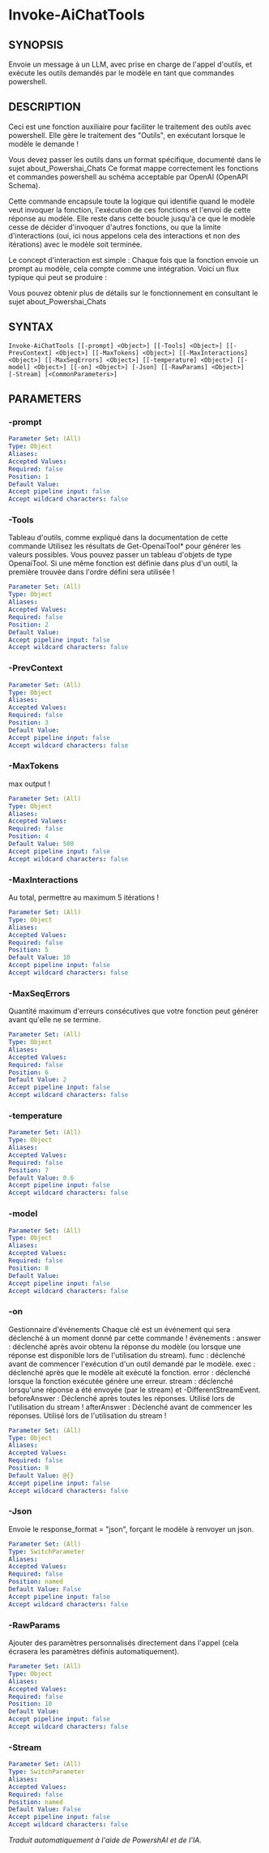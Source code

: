 ﻿---
external help file: powershai-help.xml
schema: 2.0.0
powershai: true
---

# Invoke-AiChatTools

## SYNOPSIS <!--!= @#Synop !-->
Envoie un message à un LLM, avec prise en charge de l'appel d'outils, et exécute les outils demandés par le modèle en tant que commandes powershell.

## DESCRIPTION <!--!= @#Desc !-->
Ceci est une fonction auxiliaire pour faciliter le traitement des outils avec powershell.
Elle gère le traitement des "Outils", en exécutant lorsque le modèle le demande !

Vous devez passer les outils dans un format spécifique, documenté dans le sujet about_Powershai_Chats
Ce format mappe correctement les fonctions et commandes powershell au schéma acceptable par OpenAI (OpenAPI Schema).

Cette commande encapsule toute la logique qui identifie quand le modèle veut invoquer la fonction, l'exécution de ces fonctions et l'envoi de cette réponse au modèle.
Elle reste dans cette boucle jusqu'à ce que le modèle cesse de décider d'invoquer d'autres fonctions, ou que la limite d'interactions (oui, ici nous appelons cela des interactions et non des itérations) avec le modèle soit terminée.

Le concept d'interaction est simple : Chaque fois que la fonction envoie un prompt au modèle, cela compte comme une intégration.
Voici un flux typique qui peut se produire :

Vous pouvez obtenir plus de détails sur le fonctionnement en consultant le sujet about_Powershai_Chats

## SYNTAX <!--!= @#Syntax !-->

```
Invoke-AiChatTools [[-prompt] <Object>] [[-Tools] <Object>] [[-PrevContext] <Object>] [[-MaxTokens] <Object>] [[-MaxInteractions] 
<Object>] [[-MaxSeqErrors] <Object>] [[-temperature] <Object>] [[-model] <Object>] [[-on] <Object>] [-Json] [[-RawParams] <Object>] 
[-Stream] [<CommonParameters>]
```

## PARAMETERS <!--!= @#Params !-->

### -prompt

```yml
Parameter Set: (All)
Type: Object
Aliases: 
Accepted Values: 
Required: false
Position: 1
Default Value: 
Accept pipeline input: false
Accept wildcard characters: false
```

### -Tools
Tableau d'outils, comme expliqué dans la documentation de cette commande
Utilisez les résultats de Get-OpenaiTool* pour générer les valeurs possibles.
Vous pouvez passer un tableau d'objets de type OpenaiTool.
Si une même fonction est définie dans plus d'un outil, la première trouvée dans l'ordre défini sera utilisée !

```yml
Parameter Set: (All)
Type: Object
Aliases: 
Accepted Values: 
Required: false
Position: 2
Default Value: 
Accept pipeline input: false
Accept wildcard characters: false
```

### -PrevContext

```yml
Parameter Set: (All)
Type: Object
Aliases: 
Accepted Values: 
Required: false
Position: 3
Default Value: 
Accept pipeline input: false
Accept wildcard characters: false
```

### -MaxTokens
max output !

```yml
Parameter Set: (All)
Type: Object
Aliases: 
Accepted Values: 
Required: false
Position: 4
Default Value: 500
Accept pipeline input: false
Accept wildcard characters: false
```

### -MaxInteractions
Au total, permettre au maximum 5 itérations !

```yml
Parameter Set: (All)
Type: Object
Aliases: 
Accepted Values: 
Required: false
Position: 5
Default Value: 10
Accept pipeline input: false
Accept wildcard characters: false
```

### -MaxSeqErrors
Quantité maximum d'erreurs consécutives que votre fonction peut générer avant qu'elle ne se termine.

```yml
Parameter Set: (All)
Type: Object
Aliases: 
Accepted Values: 
Required: false
Position: 6
Default Value: 2
Accept pipeline input: false
Accept wildcard characters: false
```

### -temperature

```yml
Parameter Set: (All)
Type: Object
Aliases: 
Accepted Values: 
Required: false
Position: 7
Default Value: 0.6
Accept pipeline input: false
Accept wildcard characters: false
```

### -model

```yml
Parameter Set: (All)
Type: Object
Aliases: 
Accepted Values: 
Required: false
Position: 8
Default Value: 
Accept pipeline input: false
Accept wildcard characters: false
```

### -on
Gestionnaire d'événements
Chaque clé est un événement qui sera déclenché à un moment donné par cette commande !
événements :
answer : déclenché après avoir obtenu la réponse du modèle (ou lorsque une réponse est disponible lors de l'utilisation du stream).
func : déclenché avant de commencer l'exécution d'un outil demandé par le modèle.
	exec : déclenché après que le modèle ait exécuté la fonction.
	error : déclenché lorsque la fonction exécutée génère une erreur.
	stream : déclenché lorsqu'une réponse a été envoyée (par le stream) et -DifferentStreamEvent.
	beforeAnswer : Déclenché après toutes les réponses. Utilisé lors de l'utilisation du stream !
	afterAnswer : Déclenché avant de commencer les réponses. Utilisé lors de l'utilisation du stream !

```yml
Parameter Set: (All)
Type: Object
Aliases: 
Accepted Values: 
Required: false
Position: 9
Default Value: @{}
Accept pipeline input: false
Accept wildcard characters: false
```

### -Json
Envoie le response_format = "json", forçant le modèle à renvoyer un json.

```yml
Parameter Set: (All)
Type: SwitchParameter
Aliases: 
Accepted Values: 
Required: false
Position: named
Default Value: False
Accept pipeline input: false
Accept wildcard characters: false
```

### -RawParams
Ajouter des paramètres personnalisés directement dans l'appel (cela écrasera les paramètres définis automatiquement).

```yml
Parameter Set: (All)
Type: Object
Aliases: 
Accepted Values: 
Required: false
Position: 10
Default Value: 
Accept pipeline input: false
Accept wildcard characters: false
```

### -Stream

```yml
Parameter Set: (All)
Type: SwitchParameter
Aliases: 
Accepted Values: 
Required: false
Position: named
Default Value: False
Accept pipeline input: false
Accept wildcard characters: false
```


<!--PowershaiAiDocBlockStart-->
_Traduit automatiquement à l'aide de PowershAI et de l'IA._
<!--PowershaiAiDocBlockEnd-->

